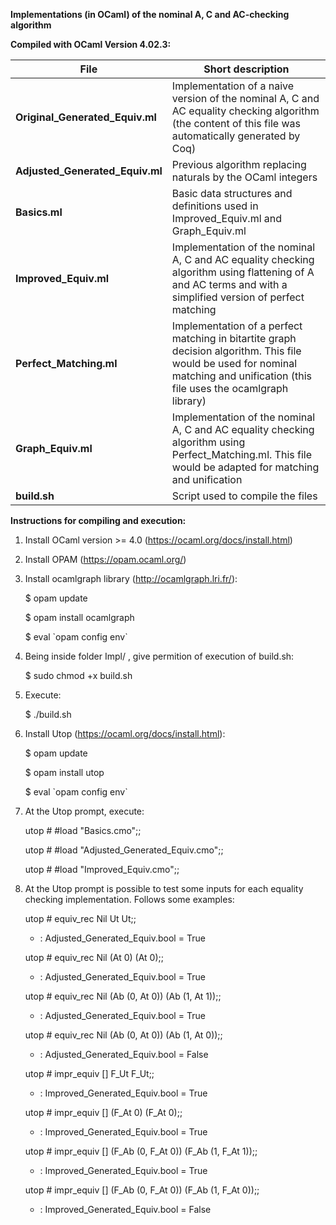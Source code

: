**Implementations (in OCaml) of the nominal A, C and AC-checking algorithm**


**Compiled with OCaml Version 4.02.3:**


**File** | Short description
------------ | -------------
**Original_Generated_Equiv.ml**  | Implementation of a naive version of the nominal A, C and AC equality checking algorithm (the content of this file was automatically generated by Coq)
**Adjusted_Generated_Equiv.ml**  | Previous algorithm replacing naturals by the OCaml integers
**Basics.ml** | Basic data structures and definitions used in Improved_Equiv.ml and Graph_Equiv.ml
**Improved_Equiv.ml** | Implementation of the nominal A, C and AC equality checking algorithm using flattening of A and AC terms and with a simplified version of perfect matching 
**Perfect_Matching.ml** | Implementation of a perfect matching in bitartite graph decision algorithm. This file would be used for nominal matching and unification (this file uses the ocamlgraph library)
**Graph_Equiv.ml** | Implementation of the nominal A, C and AC equality checking algorithm using Perfect_Matching.ml. This file would be adapted for matching and unification
**build.sh**  | Script used to compile the files



**Instructions for compiling and execution:**

1) Install OCaml version >= 4.0 (https://ocaml.org/docs/install.html)


2) Install OPAM (https://opam.ocaml.org/)


3) Install ocamlgraph library (http://ocamlgraph.lri.fr/):

   $ opam update
   
   $ opam install ocamlgraph
   
   $ eval \`opam config env\`
  

4) Being inside folder Impl/ , give permition of execution of build.sh:

   $ sudo chmod +x build.sh


5) Execute: 
   
   $ ./build.sh


6) Install Utop (https://ocaml.org/docs/install.html):

   $ opam update
   
   $ opam install utop
   
   $ eval \`opam config env\`


7) At the Utop prompt, execute:

   utop # #load "Basics.cmo";;
   
   utop # #load "Adjusted_Generated_Equiv.cmo";;

   utop # #load "Improved_Equiv.cmo";;


8) At the Utop prompt is possible to test some inputs 
   for each equality checking implementation. Follows some examples:

   utop # equiv_rec Nil Ut Ut;;
   - : Adjusted_Generated_Equiv.bool = True

   utop # equiv_rec Nil (At 0) (At 0);;
   - : Adjusted_Generated_Equiv.bool = True

   utop # equiv_rec Nil (Ab (0, At 0)) (Ab (1, At 1));;
   - : Adjusted_Generated_Equiv.bool = True

   utop # equiv_rec Nil (Ab (0, At 0)) (Ab (1, At 0));;
   - : Adjusted_Generated_Equiv.bool = False

   utop # impr_equiv [] F_Ut F_Ut;;
   - : Improved_Generated_Equiv.bool = True

   utop # impr_equiv [] (F_At 0) (F_At 0);;
   - : Improved_Generated_Equiv.bool = True

   utop # impr_equiv [] (F_Ab (0, F_At 0)) (F_Ab (1, F_At 1));;
   - : Improved_Generated_Equiv.bool = True

   utop # impr_equiv [] (F_Ab (0, F_At 0)) (F_Ab (1, F_At 0));;
   - : Improved_Generated_Equiv.bool = False




